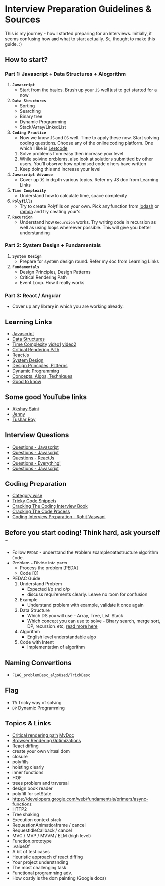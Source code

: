 # Interview Preparation Guidelines & Sources
This is my journey - how I started preparing for an Interviews. Initially, it seems confusing how and what to start actually. So, thought to make this guide. :) <br>

## How to start?
### Part 1: Javascript + Data Structures + Alogorithm
1. **`Javascript`**
    - Start from the basics. Brush up your `JS` well just to get started for a now
2. **`Data Structures`**
    - Sorting
    - Searching
    - Binary tree
    - Dynamic Programming
    - Stack/Array/LinkedList
3. **`Coding Practice`**
    - Now we know `JS` and `DS` well. Time to apply these now. Start solving coding questions. Choose any of the online coding platform. One which I like is [Leetcode](https://leetcode.com) 
    1. Solve problems from easy then increase your level
    2. While solving problems, also look at solutions submitted by other users. You'll observe how optimised code others have written
    3. Keep doing this and increase your level
4. **`Javascript Advance`**
    - Cover up `JS` in depth various topics. Refer my JS doc from Learning Links
5. **`Time Complexity`**
    - Understand how to calculate time, space complexity
6. **`Polyfills`**
    - Try to create Polyfills on your own. Pick any function from [lodash](https://lodash.com/docs) or [ramda](https://ramdajs.com) and try creating your's
7. **`Recursion`**
    - Understand how `Recursion` works. Try writing code in recursion as well as using loops whereever possible.  This will give you better understanding

### Part 2: System Design + Fundamentals
1. **`System Design`**
    - Prepare for system design round. Refer my doc from Learning Links
2. **`Fundamentals`**
    - Design Principles, Design Patterns
    - Critical Rendering Path
    - Event Loop. How it really works

### Part 3: React / Angular
- Cover up any library in which you are working already.

## Learning Links
- [Javascript](https://docs.google.com/document/d/1bTFwe772NttrS0oRj_68FJun0y_KO8OwW9ttJK7w93g/edit#heading=h.ho7ocfa0ovxj)
- [Data Structures](https://docs.google.com/document/d/18J9M1XkNqM3YX4zVkU-Qxk8wAqTC-481yq7WKtZFDvM/edit#heading=h.f2myxhcqowh8)
- [Time Complexity](https://docs.google.com/document/d/1Jqpfxs9GqeqcltwRdPsdDpoOWMxc5PWSpIgKJhsJpew/edit?usp=sharing) [video1](https://www.youtube.com/watch?v=9TlHvipP5yA) [video2](https://www.youtube.com/watch?v=9SgLBjXqwd4&t=301s)
- [Critical Rendering Path](https://docs.google.com/document/d/1CHoBBb9c-Ani0PK_SG3N0rsEv8b3IGeePmHZKsCuk-Y/edit?usp=sharing)
- [ReactJs](https://docs.google.com/document/d/1cGWKGRDYCKwDP7oqLpNKP8cv1Al4Tj1-naz-hVpgosk/edit?usp=sharing)
- [System Design](https://docs.google.com/document/d/1bG1pBxhkSG3FHuBopj5oKmQpQaQDgNnGg52EOLvdiQU/edit?usp=sharing)
- [Design Principles, Patterns](https://docs.google.com/document/d/1-KKrTrtVP5z9RqWbz2Z63uSDpEdXWSz2mUPERoD1uys/edit#)
- [Dynamic Programming](https://www.youtube.com/watch?v=lVR2u9lsxl8&list=PLdo5W4Nhv31aBrJE1WS4MR9LRfbmZrAQu&index=1)
- [Concepts, Algos, Techniques](https://github.com/nitin-jotwani/interview-preparation/blob/master/concepts.md)
- [Good to know](https://github.com/nitin-jotwani/interview-preparation/blob/master/goodToKnow.md)

## Some good YouTube links
- [Akshay Saini](https://www.youtube.com/channel/UC3N9i_KvKZYP4F84FPIzgPQ/featured)
- [Jenny](https://www.youtube.com/c/JennyslecturesCSITNETJRF/playlists)
- [Tushar Roy](https://www.youtube.com/channel/UCZLJf_R2sWyUtXSKiKlyvAw)

## Interview Questions
- [Questions - Javascript](https://github.com/yangshun/front-end-interview-handbook/blob/master/questions/javascript-questions.md)
- [Questions - Javascript](https://github.com/sudheerj/javascript-interview-questions)
- [Questions - ReactJs](https://github.com/sudheerj/reactjs-interview-questions)
- [Questions - Everything!](https://github.com/rohan-paul/Awesome-JavaScript-Interviews)
- [Questions - Javascript](https://github.com/rohan-paul/wtfjs)

## Coding Preparation
- [Category wise](https://github.com/nitin-jotwani/interview-preparation/tree/master/Problems/Categories)
- [Tricky Code Snippets](https://github.com/nitin-jotwani/interview-preparation/tree/master/Problems/trickyCodeSnippets)
- [Cracking The Coding Interview Book](https://drive.google.com/file/d/1ATfuhzCW73zl3CL5kL3xp5PEq_lAip9f/view?usp=sharing)
- [Cracking The Code Process](https://drive.google.com/file/d/1wuVRhzlO8owvii_hzUZbvb7nRP_C2QMA/view?usp=sharing)
- [Coding Interview Preparation - Rohit Vaswani](https://github.com/rohit-vaswani/coding-interview-preparation)

## Before you start coding! Think hard, ask yourself -
- Follow `PEDAC` - understand the `P`roblem `E`xample `D`atastructure `A`lgorithm `C`ode.
- Problem - Divide into parts
    - Process the problem [PEDA]
    - Code [C]
- PEDAC Guide
    1. Understand Problem
        - Expected i/p and o/p
        - discuss requirements clearly. Leave no room for confusion
    2. Example
        - Understand problem with example, validate it once again
    3. Data Structure
        - Which DS you will use - Array, Tree, List, Stack
        - Which concept you can use to solve - Binary search, merge sort, DP, recursion, etc, [read more here](https://github.com/nitin-jotwani/interview-preparation/blob/master/concepts.md)
    4. Algorithm
        - English level understandable algo
    5. Code with Intent
        - Implementation of algorithm

## Naming Conventions
- `FLAG_problemDesc_algoUsed/TrickDesc`

## Flag
- `TR` Tricky way of solving
- `DP` Dynamic Programming

## Topics & Links
- [Critical rendering path](https://developers.google.com/web/fundamentals/performance/critical-rendering-path/) [MyDoc](https://docs.google.com/document/d/1CHoBBb9c-Ani0PK_SG3N0rsEv8b3IGeePmHZKsCuk-Y/edit?usp=sharing)
- [Browser Rendering Optimizations](https://developers.google.com/web/fundamentals/performance/rendering/)
- React diffing
- create your own virtual dom
- closure
- polyfills
- hoisting clearly
- inner functions
- HOF
- trees problem and traversal
- design book reader
- polyfill for setState
- https://developers.google.com/web/fundamentals/primers/async-functions
- HTTP2
- Tree shaking
- Execution context stack
- RequestionAnimationframe / cancel
- RequestIdleCallback / cancel
- MVC / MVP / MVVM / ELM (high level)
- Function.prototype
- .valueOf
- A bit of test cases
- Heuristic approach of react diffing
- Your project understanding
- The most challenging task
- Functional programming adv.
- How costly is the dom painting (Google docs)
